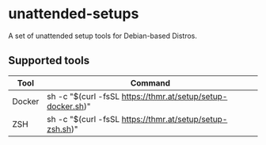# unattended-setups
A set of unattended setup tools for Debian-based Distros.

## Supported tools
| Tool   | Command                                                       |
|--------|---------------------------------------------------------------|
| Docker | sh -c "$(curl -fsSL https://thmr.at/setup/setup-docker.sh)"   |
| ZSH    | sh -c "$(curl -fsSL https://thmr.at/setup/setup-zsh.sh)"      |
